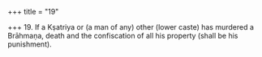 +++
title = "19"

+++
19. If a Kṣatriya or (a man of any) other (lower caste) has murdered a Brāhmaṇa, death and the confiscation of all his property (shall be his punishment).

